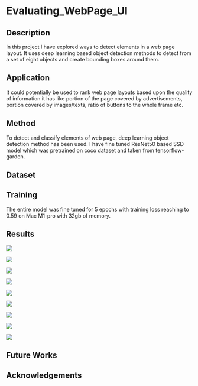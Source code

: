 # Evaluating_WebPage_UI

## Description
In this project I have explored ways to detect elements in a web page layout. It uses deep learning based object detection methods to detect from a set of eight objects and create bounding boxes around them.

## Application
It could potentially be used to rank web page layouts based upon the quality of information it has like portion of the page covered by advertisements, portion covered by images/texts, ratio of buttons to the whole frame etc.

## Method
To detect and classify elements of web page, deep learning object detection method has been used. I have fine tuned ResNet50 based SSD model which was pretrained on coco dataset and taken from tensorflow-garden.

## Dataset

## Training
The entire model was fine tuned for 5 epochs with training loss reaching to 0.59 on Mac M1-pro with 32gb of memory.

## Results

![](https://github.com/Ayush-Mi/Evaluating_WebPage_UI/blob/main/results/gif_frame_118.jpg)

![](https://github.com/Ayush-Mi/Evaluating_WebPage_UI/blob/main/results/gif_frame_119.jpg)

![](https://github.com/Ayush-Mi/Evaluating_WebPage_UI/blob/main/results/gif_frame_110.jpg)

![](https://github.com/Ayush-Mi/Evaluating_WebPage_UI/blob/main/results/gif_frame_111.jpg)

![](https://github.com/Ayush-Mi/Evaluating_WebPage_UI/blob/main/results/gif_frame_112.jpg)

![](https://github.com/Ayush-Mi/Evaluating_WebPage_UI/blob/main/results/gif_frame_113.jpg)

![](https://github.com/Ayush-Mi/Evaluating_WebPage_UI/blob/main/results/gif_frame_114.jpg)

![](https://github.com/Ayush-Mi/Evaluating_WebPage_UI/blob/main/results/gif_frame_115.jpg)

![](https://github.com/Ayush-Mi/Evaluating_WebPage_UI/blob/main/results/gif_frame_116.jpg)

## Future Works

## Acknowledgements


